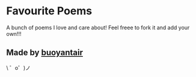 Favourite Poems
=================

A bunch of poems I love and care about!
Feel freee to fork it and add your own!!! 


Made by [buoyantair](https://buoyantair.co/)
-------------------

\ ゜o゜)ノ
